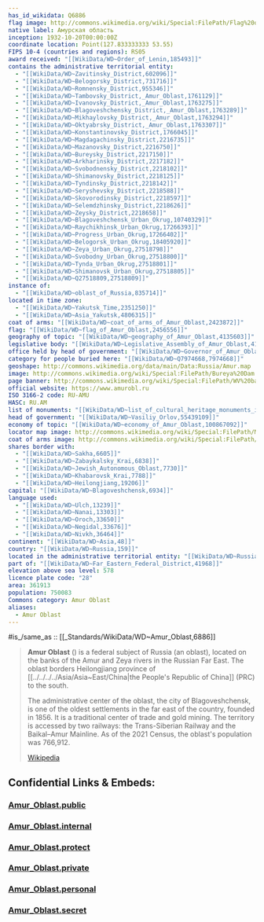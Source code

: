 ```yaml
---
has_id_wikidata: Q6886
flag image: http://commons.wikimedia.org/wiki/Special:FilePath/Flag%20of%20Amur%20Oblast.svg
native label: Амурская область
inception: 1932-10-20T00:00:00Z
coordinate location: Point(127.833333333 53.55)
FIPS 10-4 (countries and regions): RS05
award received: "[[WikiData/WD~Order_of_Lenin,185493]]"
contains the administrative territorial entity:
  - "[[WikiData/WD~Zavitinsky_District,602096]]"
  - "[[WikiData/WD~Belogorsky_District,731716]]"
  - "[[WikiData/WD~Romnensky_District,955346]]"
  - "[[WikiData/WD~Tambovsky_District,_Amur_Oblast,1761129]]"
  - "[[WikiData/WD~Ivanovsky_District,_Amur_Oblast,1763275]]"
  - "[[WikiData/WD~Blagoveshchensky_District,_Amur_Oblast,1763289]]"
  - "[[WikiData/WD~Mikhaylovsky_District,_Amur_Oblast,1763294]]"
  - "[[WikiData/WD~Oktyabrsky_District,_Amur_Oblast,1763307]]"
  - "[[WikiData/WD~Konstantinovsky_District,1766045]]"
  - "[[WikiData/WD~Magdagachinsky_District,2216735]]"
  - "[[WikiData/WD~Mazanovsky_District,2216750]]"
  - "[[WikiData/WD~Bureysky_District,2217150]]"
  - "[[WikiData/WD~Arkharinsky_District,2217182]]"
  - "[[WikiData/WD~Svobodnensky_District,2218102]]"
  - "[[WikiData/WD~Shimanovsky_District,2218125]]"
  - "[[WikiData/WD~Tyndinsky_District,2218142]]"
  - "[[WikiData/WD~Seryshevsky_District,2218588]]"
  - "[[WikiData/WD~Skovorodinsky_District,2218597]]"
  - "[[WikiData/WD~Selemdzhinsky_District,2218626]]"
  - "[[WikiData/WD~Zeysky_District,2218658]]"
  - "[[WikiData/WD~Blagoveshchensk_Urban_Okrug,10740329]]"
  - "[[WikiData/WD~Raychikhinsk_Urban_Okrug,17266393]]"
  - "[[WikiData/WD~Progress_Urban_Okrug,17266402]]"
  - "[[WikiData/WD~Belogorsk_Urban_Okrug,18405920]]"
  - "[[WikiData/WD~Zeya_Urban_Okrug,27518798]]"
  - "[[WikiData/WD~Svobodny_Urban_Okrug,27518800]]"
  - "[[WikiData/WD~Tynda_Urban_Okrug,27518801]]"
  - "[[WikiData/WD~Shimanovsk_Urban_Okrug,27518805]]"
  - "[[WikiData/WD~Q27518809,27518809]]"
instance of:
  - "[[WikiData/WD~oblast_of_Russia,835714]]"
located in time zone:
  - "[[WikiData/WD~Yakutsk_Time,2351250]]"
  - "[[WikiData/WD~Asia_Yakutsk,4806315]]"
coat of arms: "[[WikiData/WD~coat_of_arms_of_Amur_Oblast,2423872]]"
flag: "[[WikiData/WD~flag_of_Amur_Oblast,2456556]]"
geography of topic: "[[WikiData/WD~geography_of_Amur_Oblast,4135603]]"
legislative body: "[[WikiData/WD~Legislative_Assembly_of_Amur_Oblast,4184907]]"
office held by head of government: "[[WikiData/WD~Governor_of_Amur_Oblast,5589626]]"
category for people buried here: "[[WikiData/WD~Q7974668,7974668]]"
geoshape: http://commons.wikimedia.org/data/main/Data:Russia/Amur.map
image: http://commons.wikimedia.org/wiki/Special:FilePath/Bureya%20Dam.jpg
page banner: http://commons.wikimedia.org/wiki/Special:FilePath/WV%20banner%20Amur%20tigers.jpg
official website: https://www.amurobl.ru
ISO 3166-2 code: RU-AMU
HASC: RU.AM
list of monuments: "[[WikiData/WD~list_of_cultural_heritage_monuments_in_Amur_Oblast,18326018]]"
head of government: "[[WikiData/WD~Vasiliy_Orlov,55439109]]"
economy of topic: "[[WikiData/WD~economy_of_Amur_Oblast,100867092]]"
locator map image: http://commons.wikimedia.org/wiki/Special:FilePath/Map%20of%20Russia%20%282014%E2%80%932022%29%20-%20Amur%20Oblast%20%28Crimea%20disputed%29.svg
coat of arms image: http://commons.wikimedia.org/wiki/Special:FilePath/Coat%20of%20Arms%20of%20Amur%20Oblast.svg
shares border with:
  - "[[WikiData/WD~Sakha,6605]]"
  - "[[WikiData/WD~Zabaykalsky_Krai,6838]]"
  - "[[WikiData/WD~Jewish_Autonomous_Oblast,7730]]"
  - "[[WikiData/WD~Khabarovsk_Krai,7788]]"
  - "[[WikiData/WD~Heilongjiang,19206]]"
capital: "[[WikiData/WD~Blagoveshchensk,6934]]"
language used:
  - "[[WikiData/WD~Ulch,13239]]"
  - "[[WikiData/WD~Nanai,13303]]"
  - "[[WikiData/WD~Oroch,33650]]"
  - "[[WikiData/WD~Negidal,33676]]"
  - "[[WikiData/WD~Nivkh,36464]]"
continent: "[[WikiData/WD~Asia,48]]"
country: "[[WikiData/WD~Russia,159]]"
located in the administrative territorial entity: "[[WikiData/WD~Russia,159]]"
part of: "[[WikiData/WD~Far_Eastern_Federal_District,41968]]"
elevation above sea level: 578
licence plate code: "28"
area: 361913
population: 750083
Commons category: Amur Oblast
aliases:
  - Amur Oblast
---
```


#is_/same_as :: [[_Standards/WikiData/WD~Amur_Oblast,6886]] 

> **Amur Oblast** () is a federal subject of Russia (an oblast), 
> located on the banks of the Amur and Zeya rivers in the Russian Far East. 
> The oblast borders Heilongjiang province of [[../../../../Asia/Asia~East/China|the People's Republic of China]] (PRC) to the south.
>
> The administrative center of the oblast, the city of Blagoveshchensk, is one of the oldest settlements in the far east of the country, founded in 1856. It is a traditional center of trade and gold mining. The territory is accessed by two railways: the Trans-Siberian Railway and the Baikal–Amur Mainline. As of the 2021 Census, the oblast's population was 766,912.
>
> [Wikipedia](https://en.wikipedia.org/wiki/Amur%20Oblast) 




## Confidential Links & Embeds: 

### [Amur_Oblast.public](/_public/\Earth\Continent\Europe\Europe~East\Russia\SiberiaAmur_Oblast.public.md) 

### [Amur_Oblast.internal](/_internal/\Earth\Continent\Europe\Europe~East\Russia\SiberiaAmur_Oblast.internal.md) 

### [Amur_Oblast.protect](/_protect/\Earth\Continent\Europe\Europe~East\Russia\SiberiaAmur_Oblast.protect.md) 

### [Amur_Oblast.private](/_private/\Earth\Continent\Europe\Europe~East\Russia\SiberiaAmur_Oblast.private.md) 

### [Amur_Oblast.personal](/_personal/\Earth\Continent\Europe\Europe~East\Russia\SiberiaAmur_Oblast.personal.md) 

### [Amur_Oblast.secret](/_secret/\Earth\Continent\Europe\Europe~East\Russia\SiberiaAmur_Oblast.secret.md)

